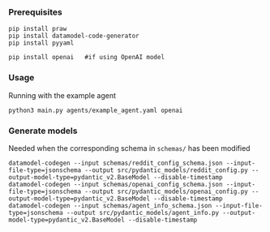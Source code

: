 ### Prerequisites

```
pip install praw
pip install datamodel-code-generator
pip install pyyaml

pip install openai   #if using OpenAI model
```

### Usage

Running with the example agent

```
python3 main.py agents/example_agent.yaml openai
```

### Generate models

Needed when the corresponding schema in `schemas/` has been modified

```
datamodel-codegen --input schemas/reddit_config_schema.json --input-file-type=jsonschema --output src/pydantic_models/reddit_config.py --output-model-type=pydantic_v2.BaseModel --disable-timestamp
datamodel-codegen --input schemas/openai_config_schema.json --input-file-type=jsonschema --output src/pydantic_models/openai_config.py --output-model-type=pydantic_v2.BaseModel --disable-timestamp
datamodel-codegen --input schemas/agent_info_schema.json --input-file-type=jsonschema --output src/pydantic_models/agent_info.py --output-model-type=pydantic_v2.BaseModel --disable-timestamp
```
